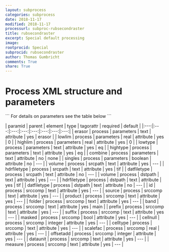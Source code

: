 ```yaml
---
layout: subprocess
categories: subprocess
date: 2018-11-17
modified: 2018-11-17
processurl: subproc-rubsecondraster
title: rubsecondraster
excerpt: Special default processing
image: 
rootprocid: Special
subprocid: rubsecondraster
author: Thomas Gumbricht
comments: True
share: True
---
```


<h1 class='foot-description'>Process XML structure and parameters</h1>
```
For details on parameters see the table below
<?xml version="1.0" ?>
<process>
  <!--Generated from python-->
  <userproj plotid="yourplotid" projectid="yourprojectid" siteid="yoursiteid" system="systemid" tractid="yourtractid" userid="youruserid"/>
  <period endday="DD" endmonth="MM" endyear="YYYY" seasonendday="DD" seasonendmonth="MM" seasonstartday="DD" seasonstartmonth="MM" startday="DD" startmonth="MM" startyear="YYYY" timestep="timestep"/>
  <parameters combine="txtstring" erasor="txtstring" highlim="xyz.abc" hightype="txtstring" lowlim="xyz.abc" lowtype="txtstring" singles="True/False"/>
  <srcpath datfiletype="txtstring" hdrfiletype="txtstring" volume="txtstring"/>
  <dstpath datfiletype="txtstring" hdrfiletype="txtstring" volume="txtstring"/>
  <srccomp band="txtstring" cellnull="xyz" celltype="txtstring" dataunit="txtstring" folder="txtstring" id="txtstring" masked="True/False" measure="txtstring" offsetadd="xyz" prefix="txtstring" product="txtstring" scalefac="xyz.abc" source="txtstring" suffix="txtstring"/>
</process>
```

| paramid | parent | element | type | tagorattr | required | default |
|:---:|:---:|:---:|:---:|:---:|:---:|:---:|:---:|
| erasor | process | parameters | text | attribute | yes | erasor |
| lowlim | process | parameters | real | attribute | yes | 0 |
| highlim | process | parameters | real | attribute | yes | 0 |
| lowtype | process | parameters | text | attribute | yes | eq |
| hightype | process | parameters | text | attribute | yes | eq |
| combine | process | parameters | text | attribute | no | none |
| singles | process | parameters | boolean | attribute | no | --- |
| volume | process | srcpath | text | attribute | yes | --- |
| hdrfiletype | process | srcpath | text | attribute | yes | tif |
| datfiletype | process | srcpath | text | attribute | no | --- |
| volume | process | dstpath | text | attribute | yes | --- |
| hdrfiletype | process | dstpath | text | attribute | yes | tif |
| datfiletype | process | dstpath | text | attribute | no | --- |
| id | process | srccomp | text | attribute | yes | --- |
| source | process | srccomp | text | attribute | yes | --- |
| product | process | srccomp | text | attribute | yes | --- |
| folder | process | srccomp | text | attribute | yes | --- |
| band | process | srccomp | text | attribute | yes | main |
| prefix | process | srccomp | text | attribute | yes | --- |
| suffix | process | srccomp | text | attribute | yes | --- |
| masked | process | srccomp | bool | attribute | yes | --- |
| cellnull | process | srccomp | integer | attribute | yes | --- |
| celltype | process | srccomp | text | attribute | yes | --- |
| scalefac | process | srccomp | real | attribute | yes | --- |
| offsetadd | process | srccomp | integer | attribute | yes | --- |
| dataunit | process | srccomp | text | attribute | yes | --- |
| measure | process | srccomp | text | attribute | yes | --- |
